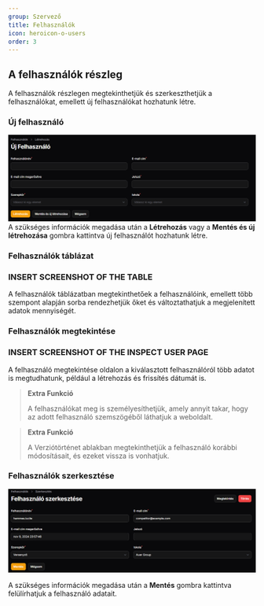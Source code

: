 ```yaml
---
group: Szervező
title: Felhasználók
icon: heroicon-o-users
order: 3
---
```


## A felhasználók részleg

A felhasználók részlegen megtekinthetjük és szerkeszthetjük a felhasználókat, emellett új felhasználókat hozhatunk létre.

### Új felhasználó

![my image](resources/img/organizer/new_user.png)
A szükséges információk megadása után a **Létrehozás** vagy a **Mentés és új létrehozása** gombra kattintva új felhasználót hozhatunk létre.

### Felhasználók táblázat

### INSERT SCREENSHOT OF THE TABLE

A felhasználók táblázatban megtekinthetőek a felhasználóink, emellett több szempont alapján sorba rendezhetjük őket és változtathatjuk a megjelenített adatok mennyiségét.

### Felhasználók megtekintése

### INSERT SCREENSHOT OF THE INSPECT USER PAGE

A felhasználó megtekintése oldalon a kiválasztott felhasználóról több adatot is megtudhatunk, például a létrehozás és frissítés dátumát is.

> **Extra Funkció**
>
> A felhasználókat meg is személyesíthetjük, amely annyit takar, hogy az adott felhasználó szemszögéből láthatjuk a weboldalt.

> **Extra Funkció**
>
> A Verziótörténet ablakban megtekinthetjük a felhasználó korábbi módosításait, és ezeket vissza is vonhatjuk.

### Felhasználók szerkesztése

![my image](resources/img/organizer/edit_user.png)

A szükséges információk megadása után a **Mentés** gombra kattintva felülírhatjuk a felhasználó adatait.
